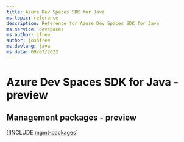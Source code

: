 ```yaml
---
title: Azure Dev Spaces SDK for Java
ms.topic: reference
description: Reference for Azure Dev Spaces SDK for Java
ms.service: devspaces
ms.author: jfree
author: joshfree
ms.devlang: java
ms.data: 09/07/2022
---
```

# Azure Dev Spaces SDK for Java - preview

## Management packages - preview
[!INCLUDE [mgmt-packages](dev-spaces-mgmt-index.md)]
